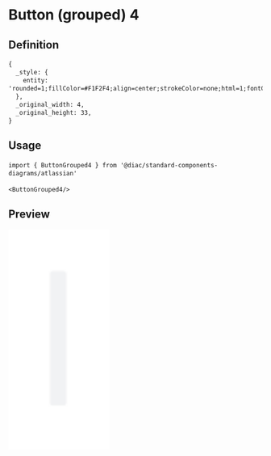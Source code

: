 # Button (grouped) 4

## Definition

```
{
  _style: { 
    entity: 'rounded=1;fillColor=#F1F2F4;align=center;strokeColor=none;html=1;fontColor=#596780;fontSize=12',
  },
  _original_width: 4,
  _original_height: 33,
}
```

## Usage

```
import { ButtonGrouped4 } from '@diac/standard-components-diagrams/atlassian'

<ButtonGrouped4/>
```

## Preview

<img src="./button-grouped-4.png" width="200"/>
